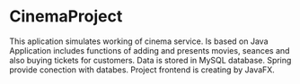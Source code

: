 # CinemaProject
This aplication simulates working of cinema service. Is based on Java
Application includes functions of adding and presents movies, seances and also buying tickets for customers.
Data is stored in MySQL database. Spring provide conection with databes.
Project frontend is creating by JavaFX.
